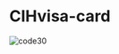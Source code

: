 # CIHvisa-card
![code30](https://github.com/Alaghrouch/CIHvisa-card/assets/110103673/ed097f7b-09da-4ef5-ba22-d2bf1b69b842)
